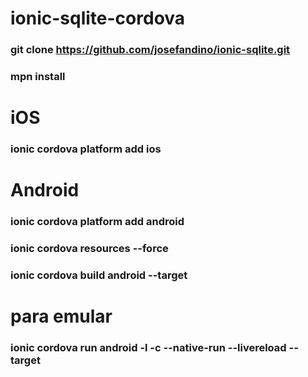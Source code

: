 # ionic-sqlite-cordova
### git clone https://github.com/josefandino/ionic-sqlite.git
### mpn install

# iOS
### ionic cordova platform add ios

# Android
### ionic cordova platform add android
### ionic cordova resources --force
### ionic cordova build android --target

# para emular
### ionic cordova run android -l -c --native-run --livereload --target

